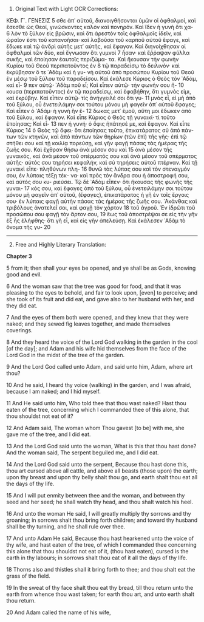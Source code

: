 1. Original Text with Light OCR Corrections:

ΚΕΦ. Γ΄. ΓΕΝΕΣΙΣ 5
σθε ἀπ᾿ αὐτοῦ, διανοιγθήσονται ὑμῶν οἱ ὀφθαλμοί, καὶ ἔσεσθε ὡς
Θεοί, γινώσκοντες καλὸν καὶ πονηρόν. Καὶ ἴδεν ἡ γυνὴ ὅτι χα- 6
λὸν τὸ ξύλον εἰς βρῶσιν, καὶ ὅτι ἀρεστὸν τοῖς ὀφθαλμοῖς ἰδεῖν,
καὶ ὡραῖον ἐστι τοῦ κατανοῆσαι· καὶ λαβοῦσα τοῦ καρποῦ αὐτοῦ
ἔφαγε, καὶ ἔδωκε καὶ τῷ ἀνδρὶ αὐτῆς μετ᾿ αὐτῆς, καὶ ἔφαγον.
Καὶ διηνοίχθησαν οἱ ὀφθαλμοὶ τῶν δύο, καὶ ἔγνωσαν ὅτι γυμνοὶ 7
ἦσαν· καὶ ἔῤῥαψαν φύλλα συκῆς, καὶ ἐποίησαν ἑαυτοῖς περιζώμα-
τα. Καὶ ἤκουσαν τὴν φωνὴν Κυρίου τοῦ Θεοῦ περιπατοῦντος ἐν 8
τῷ παραδείσῳ τὸ δειλινόν· καὶ ἐκρύβησαν ὅ τε ᾿Αδὰμ καὶ ἡ γυ-
νὴ αὐτοῦ ἀπὸ προσώπου Κυρίου τοῦ Θεοῦ ἐν μέσῳ τοῦ ξύλου
τοῦ παραδείσου. Καὶ ἐκάλεσε Κύριος ὁ Θεὸς τὸν ᾿Αδάμ, καὶ εἶ- 9
πεν αὐτῷ· ᾿Αδὰμ ποῦ εἶ; Καὶ εἶπεν αὐτῷ· τὴν φωνήν σου ἤ- 10
κουσα (περιπατοῦντος) ἐν τῷ παραδείσῳ, καὶ ἐφοβήθην, ὅτι γυμνὸς
εἰμι, καὶ ἐκρύβην. Καὶ εἶπεν αὐτῷ· τίς ἀνήγγειλέ σοι ὅτι γυ- 11
μνὸς εἶ, εἰ μὴ ἀπὸ τοῦ ξύλου, οὗ ἐνετειλάμην σοι τούτου μόνου
μὴ φαγεῖν ἀπ᾿ αὐτοῦ ἔφαγες; Καὶ εἶπεν ὁ ᾿Αδάμ· ἡ γυνὴ ἣν ἔ- 12
δωκας μετ᾿ ἐμοῦ, αὕτη μοι ἔδωκεν ἀπὸ τοῦ ξύλου, καὶ ἔφαγον.
Καὶ εἶπε Κύριος ὁ Θεὸς τῇ γυναικί· τί τοῦτο ἐποίησας; Καὶ εἶ- 13
πεν ἡ γυνή· ὁ ὄφις ἠπάτησέ με, καὶ ἔφαγον. Καὶ εἶπε Κύριος 14
ὁ Θεὸς τῷ ὄφει· ὅτι ἐποίησας τοῦτο, ἐπικατάρατος σὺ ἀπὸ πάν-
των τῶν κτηνῶν, καὶ ἀπὸ πάντων τῶν θηρίων (τῶν ἐπὶ) τῆς γῆς·
ἐπὶ τῷ στήθει σου καὶ τῇ κοιλίᾳ πορεύσῃ, καὶ γῆν φαγῇ πάσας
τὰς ἡμέρας τῆς ζωῆς σου. Καὶ ἔχθραν θήσω ἀνὰ μέσον σου καὶ 15
ἀνὰ μέσον τῆς γυναικός, καὶ ἀνὰ μέσον τοῦ σπέρματός σου καὶ
ἀνὰ μέσον τοῦ σπέρματος αὐτῆς· αὐτός σου τηρήσει κεφαλήν, καὶ
σὺ τηρήσεις αὐτοῦ πτέρναν. Καὶ τῇ γυναικὶ εἶπε· πληθύνων πλη- 16
θυνῶ τὰς λύπας σου καὶ τὸν στεναγμόν σου, ἐν λύπαις τέξῃ τέκ-
να· καὶ πρὸς τὸν ἄνδρα σου ἡ ἀποστροφή σου, καὶ αὐτός σου κυ-
ριεύσει. Τῷ δὲ ᾿Αδὰμ εἶπεν· ὅτι ἤκουσας τῆς φωνῆς τῆς γυναι- 17
κός σου, καὶ ἔφαγες ἀπὸ τοῦ ξύλου, οὗ ἐνετειλάμην σοι τούτου
μόνου μὴ φαγεῖν ἀπ᾿ αὐτοῦ, (ἔφαγες), ἐπικατάρατος ἡ γῆ ἐν τοῖς
ἔργοις σου· ἐν λύπαις φαγῇ αὐτὴν πάσας τὰς ἡμέρας τῆς ζωῆς
σου. ᾿Ακάνθας καὶ τριβόλους ἀνατελεῖ σοι, καὶ φαγῇ τὸν χόρτον 18
τοῦ ἀγροῦ. ᾿Εν ἱδρῶτι τοῦ προσώπου σου φαγῇ τὸν ἄρτον σου, 19
ἕως τοῦ ἀποστρέψαι σε εἰς τὴν γῆν ἐξ ἧς ἐλήφθης· ὅτι γῆ εἶ,
καὶ εἰς γῆν ἀπελεύσῃ. Καὶ ἐκάλεσεν ᾿Αδὰμ τὸ ὄνομα τῆς γυ- 20

---

2. Free and Highly Literary Translation:

**Chapter 3**

5 from it; then shall your eyes be opened, and ye shall be as Gods,
knowing good and evil.

6 And the woman saw that the tree was good for food, and that it was
pleasing to the eyes to behold, and fair to look upon, [even] to perceive;
and she took of its fruit and did eat, and gave also to her husband with her,
and they did eat.

7 And the eyes of them both were opened, and they knew that they were naked;
and they sewed fig leaves together, and made themselves coverings.

8 And they heard the voice of the Lord God walking in the garden in the cool
[of the day]; and Adam and his wife hid themselves from the face of the Lord
God in the midst of the tree of the garden.

9 And the Lord God called unto Adam, and said unto him, Adam, where art thou?

10 And he said, I heard thy voice (walking) in the garden, and I was afraid,
because I am naked; and I hid myself.

11 And He said unto him, Who told thee that thou wast naked? Hast thou eaten
of the tree, concerning which I commanded thee of this alone, that thou shouldst
not eat of it?

12 And Adam said, The woman whom Thou gavest [to be] with me, she gave me
of the tree, and I did eat.

13 And the Lord God said unto the woman, What is this that thou hast done?
And the woman said, The serpent beguiled me, and I did eat.

14 And the Lord God said unto the serpent, Because thou hast done this, thou art
cursed above all cattle, and above all beasts (those upon) the earth;
upon thy breast and upon thy belly shalt thou go, and earth shalt thou eat
all the days of thy life.

15 And I will put enmity between thee and the woman, and between thy seed
and her seed; he shall watch thy head, and thou shalt watch his heel.

16 And unto the woman He said, I will greatly multiply thy sorrows and thy groaning;
in sorrows shalt thou bring forth children; and toward thy husband shall be thy
turning, and he shall rule over thee.

17 And unto Adam He said, Because thou hast hearkened unto the voice of thy wife,
and hast eaten of the tree, of which I commanded thee concerning this alone that
thou shouldst not eat of it, (thou hast eaten), cursed is the earth in thy labours;
in sorrows shalt thou eat of it all the days of thy life.

18 Thorns also and thistles shall it bring forth to thee; and thou shalt eat the
grass of the field.

19 In the sweat of thy face shalt thou eat thy bread, till thou return unto the
earth from whence thou wast taken; for earth thou art, and unto earth shalt thou
return.

20 And Adam called the name of his wife,